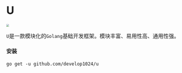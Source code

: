 # U

<img src="https://gitee.com/develop1024/static/raw/master/logo.png" style="zoom:45%;" />

`U`是一款模块化的`Golang`基础开发框架。模块丰富、易用性高、通用性强。

#### 安装

```shell
go get -u github.com/develop1024/u
```
